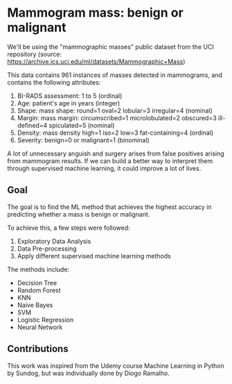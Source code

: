 # Mammogram mass: benign or malignant

We'll be using the "mammographic masses" public dataset from the UCI repository (source: https://archive.ics.uci.edu/ml/datasets/Mammographic+Mass)

This data contains 961 instances of masses detected in mammograms, and contains the following attributes:

   1. BI-RADS assessment: 1 to 5 (ordinal)  
   2. Age: patient's age in years (integer)
   3. Shape: mass shape: round=1 oval=2 lobular=3 irregular=4 (nominal)
   4. Margin: mass margin: circumscribed=1 microlobulated=2 obscured=3 ill-defined=4 spiculated=5 (nominal)
   5. Density: mass density high=1 iso=2 low=3 fat-containing=4 (ordinal)
   6. Severity: benign=0 or malignant=1 (binominal)

A lot of unnecessary anguish and surgery arises from false positives arising from mammogram results. If we can build a better way to interpret them through supervised machine learning, it could improve a lot of lives.

## Goal

The goal is to find the ML method that achieves the highest accuracy in predicting whether a mass is benign or malignant.

To achieve this, a few steps were followed:
1. Exploratory Data Analysis
2. Data Pre-processing
3. Apply different supervised machine learning methods

The methods include:
* Decision Tree
* Random Forest
* KNN
* Naive Bayes
* SVM
* Logistic Regression
* Neural Network

## Contributions
This work was inspired from the Udemy course Machine Learning in Python by Sundog, but was individually done by Diogo Ramalho.
